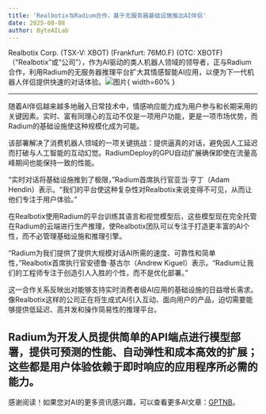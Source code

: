 ```yaml
---
title: 'Realbotix与Radium合作，基于无服务器基础设施推出AI伴侣'
date: 2025-08-08
author: ByteAILab
---
```


Realbotix Corp. (TSX-V: XBOT) (Frankfurt: 76M0.F) (OTC: XBOTF)（“Realbotix”或“公司”），作为AI驱动的类人机器人领域的领导者，正与Radium合作，利用Radium的无服务器推理平台扩大其情感智能AI应用，以便为下一代机器人伴侣提供快速的对话体验。![图片](https://ai-techpark.com/wp-content/uploads/Realbotix-2.jpg){ width=60% }

---


随着AI伴侣越来越多地融入日常技术中，情感响应能力成为用户参与和长期采用的关键因素。实时、富有同理心的互动不仅是一项用户功能，更是一项市场优势，而Radium的基础设施使这种规模化成为可能。

该部署解决了消费机器人领域的一项关键挑战：提供逼真的对话，避免因人工延迟而打破与人工智能的互动幻觉。RadiumDeploy的GPU自动扩展确保即使在流量高峰期间也能保持一致的性能。

“实时对话将基础设施推到了极限，”Radium首席执行官亚当·亨丁（Adam Hendin）表示。“我们的平台使这种复杂性对Realbotix来说变得不可见，从而让他们专注于用户体验。”

在Realbotix使用Radium的平台训练其语言和视觉模型后，这些模型现在完全托管在Radium的云端进行生产推理，使Realbotix团队可以专注于打造更丰富的AI个性，而不必管理基础设施和推理引擎。

“Radium为我们提供了提供大规模对话AI所需的速度、可靠性和简单性，”Realbotix首席执行官安德鲁·基古尔（Andrew Kiguel）表示。“Radium让我们的工程师专注于创造引人入胜的个性，而不是优化部署。”

这一合作关系反映出对能够支持实时消费者级AI应用的基础设施的日益增长需求。像Realbotix这样的公司正在将生成式AI引入互动、面向用户的产品，迫切需要能够提供低延迟、高并发和操作简易性的推理平台。

Radium为开发人员提供简单的API端点进行模型部署，提供可预测的性能、自动弹性和成本高效的扩展；这些都是用户体验依赖于即时响应的应用程序所必需的能力。
---
感谢阅读！如果您对AI的更多资讯感兴趣，可以查看更多AI文章：[GPTNB](https://gptnb.com)。